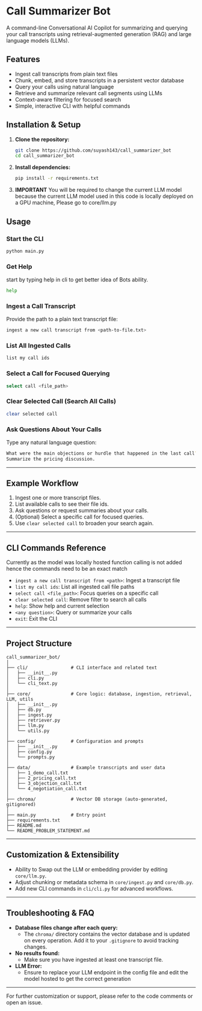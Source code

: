 # Call Summarizer Bot

A command-line Conversational AI Copilot for summarizing and querying your call transcripts using retrieval-augmented generation (RAG) and large language models (LLMs).

## Features
- Ingest call transcripts from plain text files
- Chunk, embed, and store transcripts in a persistent vector database
- Query your calls using natural language
- Retrieve and summarize relevant call segments using LLMs
- Context-aware filtering for focused search
- Simple, interactive CLI with helpful commands

## Installation & Setup

1. **Clone the repository:**
   ```bash
   git clone https://github.com/suyash143/call_summarizer_bot
   cd call_summarizer_bot
   ```
2. **Install dependencies:**
   ```bash
   pip install -r requirements.txt
   ```
3. **IMPORTANT**
You will be required to change the current LLM model because the current LLM model used in this code is locally deployed on a GPU machine, Please go to core/llm.py 

## Usage

### Start the CLI
```bash
python main.py
```

### Get Help
start by typing help in cli to get better idea of Bots ability.
```bash
help
```

### Ingest a Call Transcript

Provide the path to a plain text transcript file:
```bash
ingest a new call transcript from <path-to-file.txt>
```

### List All Ingested Calls
```bash
list my call ids
```

### Select a Call for Focused Querying
```bash
select call <file_path>
```

### Clear Selected Call (Search All Calls)
```bash
clear selected call
```

### Ask Questions About Your Calls
Type any natural language question:
```bash
What were the main objections or hurdle that happened in the last call?
Summarize the pricing discussion.
```



---

## Example Workflow
1. Ingest one or more transcript files.
2. List available calls to see their file ids.
3. Ask questions or request summaries about your calls.
4. (Optional) Select a specific call for focused queries.
5. Use `clear selected call` to broaden your search again.

---

## CLI Commands Reference
Currently as the model was locally hosted function calling is not added hence the commands need to be an exact match
- `ingest a new call transcript from <path>`: Ingest a transcript file
- `list my call ids`: List all ingested call file paths
- `select call <file_path>`: Focus queries on a specific call
- `clear selected call`: Remove filter to search all calls
- `help`: Show help and current selection
- `<any question>`: Query or summarize your calls
- `exit`: Exit the CLI

---

## Project Structure
```
call_summarizer_bot/
│
├── cli/                # CLI interface and related text
│   ├── __init__.py
│   ├── cli.py
│   └── cli_text.py
│
├── core/               # Core logic: database, ingestion, retrieval, LLM, utils
│   ├── __init__.py
│   ├── db.py
│   ├── ingest.py
│   ├── retriever.py
│   ├── llm.py
│   └── utils.py
│
├── config/             # Configuration and prompts
│   ├── __init__.py
│   ├── config.py
│   └── prompts.py
│
├── data/               # Example transcripts and user data
│   ├── 1_demo_call.txt
│   ├── 2_pricing_call.txt
│   ├── 3_objection_call.txt
│   └── 4_negotiation_call.txt
│
├── chroma/             # Vector DB storage (auto-generated, gitignored)
│
├── main.py             # Entry point
├── requirements.txt
├── README.md
└── README_PROBLEM_STATEMENT.md
```

---

## Customization & Extensibility
- Ability to Swap out the LLM or embedding provider by editing `core/llm.py`.
- Adjust chunking or metadata schema in `core/ingest.py` and `core/db.py`.
- Add new CLI commands in `cli/cli.py` for advanced workflows.

---

## Troubleshooting & FAQ
- **Database files change after each query:**
  - The `chroma/` directory contains the vector database and is updated on every operation. Add it to your `.gitignore` to avoid tracking changes.
- **No results found:**
  - Make sure you have ingested at least one transcript file.
- **LLM Error:**
  - Ensure to replace your LLM endpoint in the config file and edit the model hosted to get the correct generation

---

For further customization or support, please refer to the code comments or open an issue.
